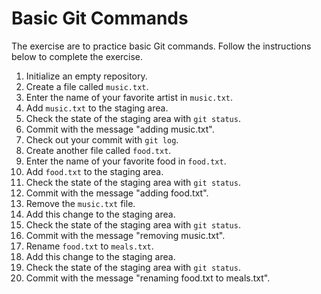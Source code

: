 # Basic Git Commands

The exercise are to practice basic Git commands.  Follow the instructions
below to complete the exercise.

1. Initialize an empty repository.
1. Create a file called `music.txt`.
1. Enter the name of your favorite artist in `music.txt`.
1. Add `music.txt` to the staging area.
1. Check the state of the staging area with `git status`.
1. Commit with the message "adding music.txt".
1. Check out your commit with `git log`.
1. Create another file called `food.txt`.
1. Enter the name of your favorite food in `food.txt`.
1. Add `food.txt` to the staging area.
1. Check the state of the staging area with `git status`.
1. Commit with the message "adding food.txt".
1. Remove the `music.txt` file.
1. Add this change to the staging area.
1. Check the state of the staging area with `git status`.
1. Commit with the message "removing music.txt".
1. Rename `food.txt` to `meals.txt`.
1. Add this change to the staging area.
1. Check the state of the staging area with `git status`.
1. Commit with the message "renaming food.txt to meals.txt".

